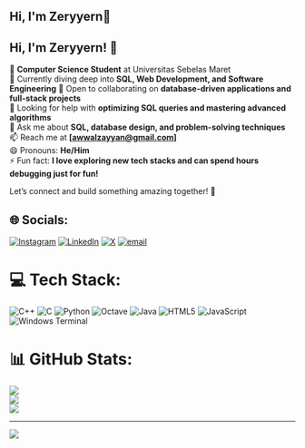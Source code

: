 ## Hi, I'm Zeryyern👋

## **Hi, I'm Zeryyern!** 👋  

🔭 **Computer Science Student** at Universitas Sebelas Maret  
🌱 Currently diving deep into **SQL, Web Development, and Software Engineering**
👯 Open to collaborating on **database-driven applications and full-stack projects**  
🤔 Looking for help with **optimizing SQL queries and mastering advanced algorithms**  
💬 Ask me about **SQL, database design, and problem-solving techniques**  
📫 Reach me at **[awwalzayyan@gmail.com]**  
😄 Pronouns: **He/Him**  
⚡ Fun fact: **I love exploring new tech stacks and can spend hours debugging just for fun!**  

Let’s connect and build something amazing together! 🚀  

## 🌐 Socials:
[![Instagram](https://img.shields.io/badge/Instagram-%23E4405F.svg?logo=Instagram&logoColor=white)](https://instagram.com/@awwerl_zeryyern) [![LinkedIn](https://img.shields.io/badge/LinkedIn-%230077B5.svg?logo=linkedin&logoColor=white)](https://linkedin.com/in/@ZeryyernAwwerl) [![X](https://img.shields.io/badge/X-black.svg?logo=X&logoColor=white)](https://x.com/@AwwalZayyan) [![email](https://img.shields.io/badge/Email-D14836?logo=gmail&logoColor=white)](mailto:zeryyernawwerl@student.uns.ac.id) 

# 💻 Tech Stack:
![C++](https://img.shields.io/badge/c++-%2300599C.svg?style=for-the-badge&logo=c%2B%2B&logoColor=white) ![C](https://img.shields.io/badge/c-%2300599C.svg?style=for-the-badge&logo=c&logoColor=white) ![Python](https://img.shields.io/badge/python-3670A0?style=for-the-badge&logo=python&logoColor=ffdd54) ![Octave](https://img.shields.io/badge/OCTAVE-darkblue?style=for-the-badge&logo=octave&logoColor=fcd683) ![Java](https://img.shields.io/badge/java-%23ED8B00.svg?style=for-the-badge&logo=openjdk&logoColor=white) ![HTML5](https://img.shields.io/badge/html5-%23E34F26.svg?style=for-the-badge&logo=html5&logoColor=white) ![JavaScript](https://img.shields.io/badge/javascript-%23323330.svg?style=for-the-badge&logo=javascript&logoColor=%23F7DF1E) ![Windows Terminal](https://img.shields.io/badge/Windows%20Terminal-%234D4D4D.svg?style=for-the-badge&logo=windows-terminal&logoColor=white)
# 📊 GitHub Stats:
![](https://github-readme-stats.vercel.app/api?username=Zeryyern&theme=dark&hide_border=false&include_all_commits=false&count_private=false)<br/>
![](https://nirzak-streak-stats.vercel.app/?user=Zeryyern&theme=dark&hide_border=false)<br/>
![](https://github-readme-stats.vercel.app/api/top-langs/?username=Zeryyern&theme=dark&hide_border=false&include_all_commits=false&count_private=false&layout=compact)

---
[![](https://visitcount.itsvg.in/api?id=Zeryyern&icon=0&color=0)](https://visitcount.itsvg.in)

<!-- Proudly created with GPRM ( https://gprm.itsvg.in ) -->
